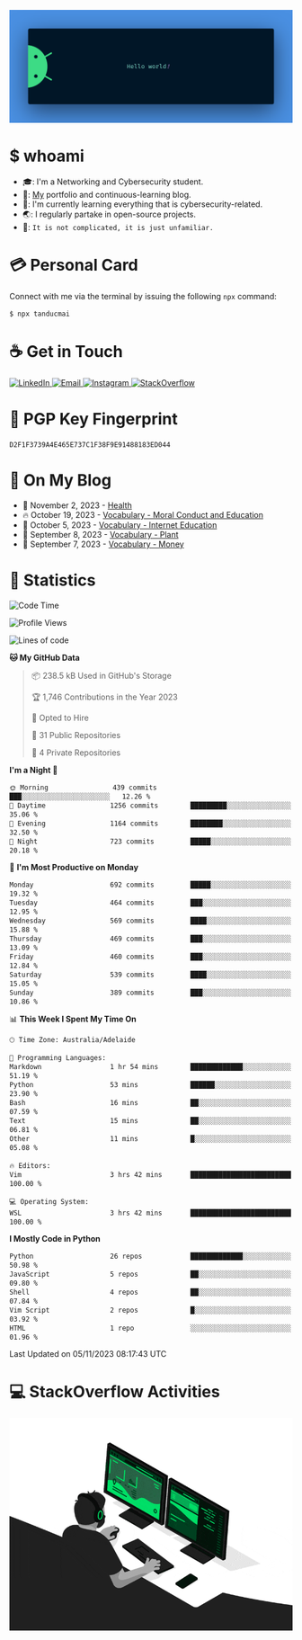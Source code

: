 <p align="center"><img src="assets/banner.png" /></p>

[//]: ![](https://github.com/tanducmai/tanducmai/actions/workflows/waka-stats.yml/badge.svg)
[//]: ![](https://github.com/tanducmai/tanducmai/actions/workflows/latest-blogs.yml/badge.svg)
[//]: ![](https://github.com/tanducmai/tanducmai/actions/workflows/stackoverflow-activities.yml/badge.svg)

# $ whoami

- :mortar_board:: I'm a Networking and Cybersecurity student.
- :telescope:: [My](https://tanducmai.com/) portfolio and continuous-learning blog.
- :seedling:: I'm currently learning everything that is cybersecurity-related.
- :earth_asia:: I regularly partake in open-source projects.
- :speech_balloon:: `It is not complicated, it is just unfamiliar.`

# :credit_card: Personal Card

Connect with me via the terminal by issuing the following `npx` command:

```bash
$ npx tanducmai
```

# :coffee: Get in Touch

<a target="_blank" href="https://www.linkedin.com/in/tanducmai/">
  <img alt="LinkedIn" src="https://img.shields.io/badge/LinkedIn-0077B5?style=for-the-badge&logo=linkedin&logoColor=white" />
</a>
<a target="_blank" href="mailto:henryfromvietnam@gmail.com">
  <img alt="Email" src="https://img.shields.io/badge/Gmail-D14836?style=for-the-badge&logo=gmail&logoColor=white" />
</a>
<a target="_blank" href="https://www.instagram.com/henry.maii/">
  <img alt="Instagram" src="https://img.shields.io/badge/Instagram-E4405F?style=for-the-badge&logo=instagram&logoColor=white" />
</a>
<a target="_blank" href="https://stackoverflow.com/users/16999206/tanducmai">
  <img alt="StackOverflow" src="https://img.shields.io/static/v1?message=Stackoverflow&logo=stackoverflow&label=&color=FE7A16&logoColor=white&labelColor=&style=for-the-badge" />
</a>

# :closed_lock_with_key: PGP Key Fingerprint

`D2F1F3739A4E465E737C1F38F9E91488183ED044`

# :scroll: On My Blog

<!-- BLOG-POST-LIST:START -->
 - 💯 November 2, 2023 - [Health](https://tanducmai.com/posts/glossaries/vocabulary/veganism/)
 - 🔥 October 19, 2023 - [Vocabulary - Moral Conduct and Education](https://tanducmai.com/posts/glossaries/vocabulary/moral-conduct-education/)
 - 💫 October 5, 2023 - [Vocabulary - Internet Education](https://tanducmai.com/posts/glossaries/vocabulary/internet-education/)
 - 🚀 September 8, 2023 - [Vocabulary - Plant](https://tanducmai.com/posts/glossaries/vocabulary/plant/)
 - 🌮 September 7, 2023 - [Vocabulary - Money](https://tanducmai.com/posts/glossaries/vocabulary/money/)<!-- BLOG-POST-LIST:END -->

# :1234: Statistics

<!--START_SECTION:waka-->
![Code Time](http://img.shields.io/badge/Code%20Time-146%20hrs%2039%20mins-blue)

![Profile Views](http://img.shields.io/badge/Profile%20Views-1-blue)

![Lines of code](https://img.shields.io/badge/From%20Hello%20World%20I%27ve%20Written-9.1%20million%20lines%20of%20code-blue)

**🐱 My GitHub Data** 

> 📦 238.5 kB Used in GitHub's Storage 
 > 
> 🏆 1,746 Contributions in the Year 2023
 > 
> 💼 Opted to Hire
 > 
> 📜 31 Public Repositories 
 > 
> 🔑 4 Private Repositories 
 > 
**I'm a Night 🦉** 

```text
🌞 Morning                439 commits         ███░░░░░░░░░░░░░░░░░░░░░░   12.26 % 
🌆 Daytime                1256 commits        █████████░░░░░░░░░░░░░░░░   35.06 % 
🌃 Evening                1164 commits        ████████░░░░░░░░░░░░░░░░░   32.50 % 
🌙 Night                  723 commits         █████░░░░░░░░░░░░░░░░░░░░   20.18 % 
```
📅 **I'm Most Productive on Monday** 

```text
Monday                   692 commits         █████░░░░░░░░░░░░░░░░░░░░   19.32 % 
Tuesday                  464 commits         ███░░░░░░░░░░░░░░░░░░░░░░   12.95 % 
Wednesday                569 commits         ████░░░░░░░░░░░░░░░░░░░░░   15.88 % 
Thursday                 469 commits         ███░░░░░░░░░░░░░░░░░░░░░░   13.09 % 
Friday                   460 commits         ███░░░░░░░░░░░░░░░░░░░░░░   12.84 % 
Saturday                 539 commits         ████░░░░░░░░░░░░░░░░░░░░░   15.05 % 
Sunday                   389 commits         ███░░░░░░░░░░░░░░░░░░░░░░   10.86 % 
```


📊 **This Week I Spent My Time On** 

```text
🕑︎ Time Zone: Australia/Adelaide

💬 Programming Languages: 
Markdown                 1 hr 54 mins        █████████████░░░░░░░░░░░░   51.19 % 
Python                   53 mins             ██████░░░░░░░░░░░░░░░░░░░   23.90 % 
Bash                     16 mins             ██░░░░░░░░░░░░░░░░░░░░░░░   07.59 % 
Text                     15 mins             ██░░░░░░░░░░░░░░░░░░░░░░░   06.81 % 
Other                    11 mins             █░░░░░░░░░░░░░░░░░░░░░░░░   05.08 % 

🔥 Editors: 
Vim                      3 hrs 42 mins       █████████████████████████   100.00 % 

💻 Operating System: 
WSL                      3 hrs 42 mins       █████████████████████████   100.00 % 
```

**I Mostly Code in Python** 

```text
Python                   26 repos            █████████████░░░░░░░░░░░░   50.98 % 
JavaScript               5 repos             ██░░░░░░░░░░░░░░░░░░░░░░░   09.80 % 
Shell                    4 repos             ██░░░░░░░░░░░░░░░░░░░░░░░   07.84 % 
Vim Script               2 repos             █░░░░░░░░░░░░░░░░░░░░░░░░   03.92 % 
HTML                     1 repo              ░░░░░░░░░░░░░░░░░░░░░░░░░   01.96 % 
```




 Last Updated on 05/11/2023 08:17:43 UTC
<!--END_SECTION:waka-->

# :computer: StackOverflow Activities

<!-- STACKOVERFLOW:START -->
<!-- STACKOVERFLOW:END -->

<p align="center"><img src="assets/developer.gif" /></p>
